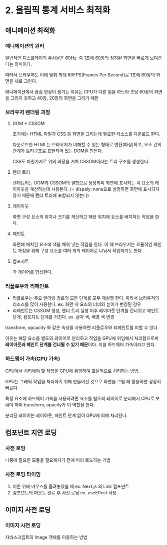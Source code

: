 # 2. 올림픽 통계 서비스 최적화

## 애니메이션 최적화

### 애니메이션의 원리

일반적인 디스플레이의 주사율은 60Hz. 즉 1초에 60장의 정지된 화면을 빠르게 보여준다는 의미이다.

따라서 브라우저도 이에 맞춰 최대 60FPS(Frames Per Second)로 1초에 60장의 화면을 새로 그린다.

애니메이션에서 끊김 현상이 생기는 이유는 CPU가 다른 일을 하느라 초당 60장의 화면을 그리지 못하고 40장, 20장의 화면을 그리기 때문

### 브라우저 렌더링 과정

1. DOM + CSSOM

    초기에는 HTML 파일과 CSS 등 화면을 그리는데 필요한 리소스를 다운로드 한다.
    
    다운로드한 HTML는 브라우저가 이해할 수 있는 형태로 변환(파싱)하고, 요소 간의 관계가 트리구조로 표현되어 있는 DOM을 만든다.
    
    CSS도 마찬가지로 위의 과정을 거쳐 CSSOM이라는 트리 구조를 생성한다.

2. 렌더 트리

    렌더트리는 DOM과 CSSOM의 결합으로 생성되며 화면에 표시되는 각 요소의 레이아웃을 계산하는데 사용된다. (= dispaly: none으로 설정하면 화면에 표시되지 않기 때문에 렌터 트리에 포함되지 않는다)

3. 레이아웃
  
    화면 구성 요소의 위치나 크기를 계산하고 해당 위치에 요소를 배치하는 작업을 한다.

4. 페인트

    화면에 배치된 요소에 색을 채워 넣는 작업을 한다. 이 때 브라우저는 효율적인 페인트 과정을 위해 구성 요소를 여러 개의 레이어로 나눠서 작업하기도 한다.

5. 컴포지트

    각 레이어를 합성한다.

### 리플로우와 리페인트

- 리플로우는 주요 렌더링 경로의 모든 단계를 모두 재실행 한다. 따라서 브라우저의 리소스를 많이 사용한다. ex. 화면 내 요소의 너비와 높이가 변경된 경우
- 리페인트는 CSSOM 생성, 렌더 트리 실행 이후 레이아웃 단계를 건너뛰고 페인트 단계, 컴포지트 단계를 거친다. ex. 글자 색, 배경 색 변경

transform, opcacity 와 같은 속성을 사용하면 리플로우와 리페인트를 피할 수 있다. 

이유는 해당 요소를 별도의 레이어로 분리하고 작업을 GPU에 위임해서 처리함으로써 **레이아웃과 페인트 단계를 건너뛸 수 있기 때문**이다. 이를 하드웨어 가속이라고 한다.

### 하드웨어 가속(GPU 가속)

CPU에서 처리해야 할 작업을 GPU에 위임하여 효율적으로 처리하는 방법.

GPU는 그래픽 작업을 처리하기 위해 만들어진 것으로 화면을 그릴 때 활용하면 굉장히 빠르다.

특정 요소에 하드웨어 가속을 사용하려면 요소를 별도의 레이어로 분리해서 CPU로 보내야 하며 transform, opacity가 이 역할을 한다.

분리된 레이어는 레이아웃, 페인트 단계 없이 GPU에 의해 처리된다.

## 컴포넌트 지연 로딩

### 사전 로딩

나중에 필요한 모듈을 필요해지기 전에 미리 로드하는 기법

### 사전 로딩 타이밍

1. 버튼 위에 마우스를 올려놓았을 때 ex. Next.js 의 Link 컴포넌트
2. 컴포넌트의 마운트 완료 후 사전 로딩 ex. useEffect 사용

## 이미지 사전 로딩

### 이미지 사전 로딩

자바스크립트의 Image 객체를 이용하는 방법
